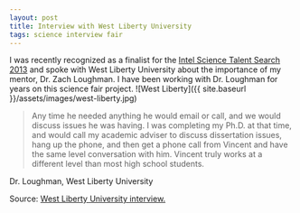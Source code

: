```yaml
---
layout: post
title: Interview with West Liberty University
tags: science interview fair
---
```


I was recently recognized as a finalist for the [Intel Science Talent Search 2013](http://www.societyforscience.org/STS) and spoke with West Liberty University about the importance of my mentor, Dr. Zach Loughman. I have been working with Dr. Loughman for years on this science fair project.
![West Liberty]({{ site.baseurl }}/assets/images/west-liberty.jpg)

>Any time he needed anything he would email or call, and we would discuss issues he was having. I was completing my Ph.D. at that time, and would call my academic adviser to discuss dissertation issues, hang up the phone, and then get a phone call from Vincent and have the same level conversation with him. Vincent truly works at a different level than most high school students.

Dr. Loughman, West Liberty University

Source: [West Liberty University interview.](http://westliberty.edu/news/news/paying-it-forward-student-vincent-oleary-dr-zac-loughman-continue-wlus-mentor-tradition-earn-national-science-search-honor/)
